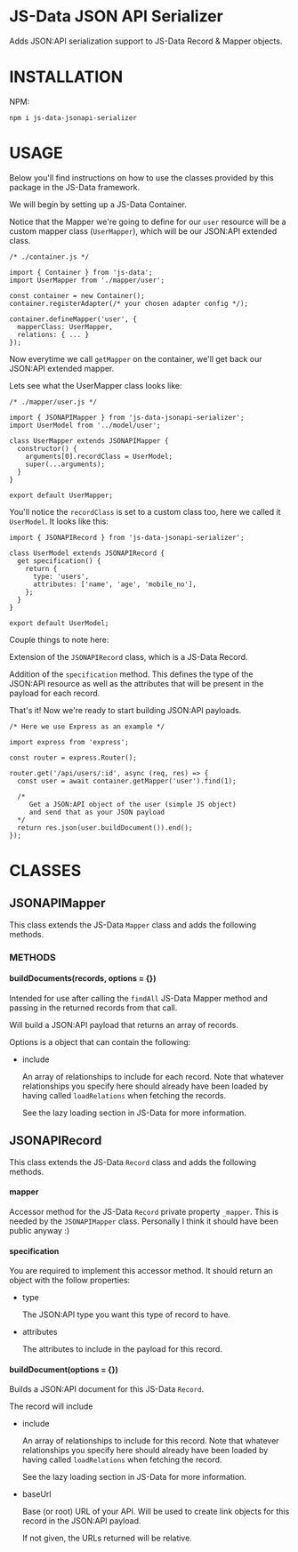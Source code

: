 # JS-Data JSON API Serializer

Adds JSON:API serialization support to JS-Data Record & Mapper objects.

# INSTALLATION

NPM:

`npm i js-data-jsonapi-serializer`

# USAGE

Below you'll find instructions on how to use the classes provided by this
package in the JS-Data framework.

We will begin by setting up a JS-Data Container.

Notice that the Mapper we're going to define for our `user` resource will be
a custom mapper class (`UserMapper`), which will be our JSON:API extended class.

```
/* ./container.js */

import { Container } from 'js-data';
import UserMapper from './mapper/user';

const container = new Container();
container.registerAdapter(/* your chosen adapter config */);

container.defineMapper('user', {
  mapperClass: UserMapper,
  relations: { ... }
});
```

Now everytime we call `getMapper` on the container, we'll get back our JSON:API
extended mapper.

Lets see what the UserMapper class looks like:

```
/* ./mapper/user.js */

import { JSONAPIMapper } from 'js-data-jsonapi-serializer';
import UserModel from '../model/user';

class UserMapper extends JSONAPIMapper {
  constructor() {
    arguments[0].recordClass = UserModel;
    super(...arguments);
  }
}

export default UserMapper;
```

You'll notice the `recordClass` is set to a custom class too, here we called
it `UserModel`. It looks like this:

```
import { JSONAPIRecord } from 'js-data-jsonapi-serializer';

class UserModel extends JSONAPIRecord {
  get specification() {
    return {
      type: 'users',
      attributes: ['name', 'age', 'mobile_no'],
    };
  }
}

export default UserModel;
```

Couple things to note here:

Extension of the `JSONAPIRecord` class, which is a JS-Data Record.

Addition of the `specification` method. This defines the type of the
JSON:API resource as well as the attributes that will be present in
the payload for each record.

That's it! Now we're ready to start building JSON:API payloads.

```
/* Here we use Express as an example */

import express from 'express';

const router = express.Router();

router.get('/api/users/:id', async (req, res) => {
  const user = await container.getMapper('user').find(1);

  /*
     Get a JSON:API object of the user (simple JS object)
     and send that as your JSON payload
  */
  return res.json(user.buildDocument()).end();
});
```

# CLASSES

## JSONAPIMapper

This class extends the JS-Data `Mapper` class and adds the following methods.

### METHODS

#### buildDocuments(records, options = {})

Intended for use after calling the `findAll` JS-Data Mapper method and
passing in the returned records from that call.

Will build a JSON:API payload that returns an array of records.

Options is a object that can contain the following:

* include

  An array of relationships to include for each record. Note that whatever
  relationships you specify here should already have been loaded by
  having called `loadRelations` when fetching the records.

  See the lazy loading section in JS-Data for more information.

## JSONAPIRecord

This class extends the JS-Data `Record` class and adds the following methods.

#### mapper

Accessor method for the JS-Data `Record` private property `_mapper`. This is needed by the `JSONAPIMapper` class. Personally I think it should have been public anyway :)

#### specification

You are required to implement this accessor method. It should return an object with the follow properties:

* type

  The JSON:API type you want this type of record to have.

* attributes

  The attributes to include in the payload for this record.

#### buildDocument(options = {})

Builds a JSON:API document for this JS-Data `Record`.

The record will include 

* include

  An array of relationships to include for this record. Note that whatever
  relationships you specify here should already have been loaded by
  having called `loadRelations` when fetching the record.

  See the lazy loading section in JS-Data for more information.

* baseUrl

  Base (or root) URL of your API. Will be used to create link objects for this record in the JSON:API payload.

  If not given, the URLs returned will be relative.
